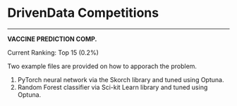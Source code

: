 # DrivenData Competitions

<hr></hr>
<b>VACCINE PREDICTION COMP.</b>

Current Ranking: Top 15 (0.2%)

Two example files are provided on how to apporach the problem.
1. PyTorch neural network via the Skorch library and tuned using Optuna.
2. Random Forest classifier via Sci-kit Learn library and tuned using Optuna.


